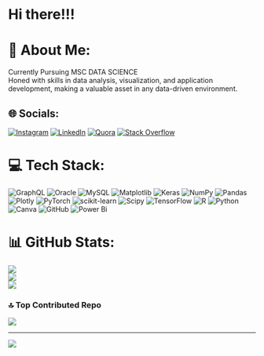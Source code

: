 # Hi there!!!
# 💫 About Me:
Currently Pursuing MSC DATA SCIENCE<br>Honed with skills in data analysis, visualization, and application development, making a valuable asset in any data-driven environment.


## 🌐 Socials:
[![Instagram](https://img.shields.io/badge/Instagram-%23E4405F.svg?logo=Instagram&logoColor=white)](https://instagram.com/riya_thomas04) [![LinkedIn](https://img.shields.io/badge/LinkedIn-%230077B5.svg?logo=linkedin&logoColor=white)](https://linkedin.com/in/Riya) [![Quora](https://img.shields.io/badge/Quora-%23B92B27.svg?logo=Quora&logoColor=white)](https://quora.com/profile/20MSCO33Riya-Thomas) [![Stack Overflow](https://img.shields.io/badge/-Stackoverflow-FE7A16?logo=stack-overflow&logoColor=white)](https://stackoverflow.com/users/Riya) 

# 💻 Tech Stack:
![GraphQL](https://img.shields.io/badge/-GraphQL-E10098?style=for-the-badge&logo=graphql&logoColor=white) ![Oracle](https://img.shields.io/badge/Oracle-F80000?style=for-the-badge&logo=oracle&logoColor=white) ![MySQL](https://img.shields.io/badge/mysql-4479A1.svg?style=for-the-badge&logo=mysql&logoColor=white) ![Matplotlib](https://img.shields.io/badge/Matplotlib-%23ffffff.svg?style=for-the-badge&logo=Matplotlib&logoColor=black) ![Keras](https://img.shields.io/badge/Keras-%23D00000.svg?style=for-the-badge&logo=Keras&logoColor=white) ![NumPy](https://img.shields.io/badge/numpy-%23013243.svg?style=for-the-badge&logo=numpy&logoColor=white) ![Pandas](https://img.shields.io/badge/pandas-%23150458.svg?style=for-the-badge&logo=pandas&logoColor=white) ![Plotly](https://img.shields.io/badge/Plotly-%233F4F75.svg?style=for-the-badge&logo=plotly&logoColor=white) ![PyTorch](https://img.shields.io/badge/PyTorch-%23EE4C2C.svg?style=for-the-badge&logo=PyTorch&logoColor=white) ![scikit-learn](https://img.shields.io/badge/scikit--learn-%23F7931E.svg?style=for-the-badge&logo=scikit-learn&logoColor=white) ![Scipy](https://img.shields.io/badge/SciPy-%230C55A5.svg?style=for-the-badge&logo=scipy&logoColor=%white) ![TensorFlow](https://img.shields.io/badge/TensorFlow-%23FF6F00.svg?style=for-the-badge&logo=TensorFlow&logoColor=white) ![R](https://img.shields.io/badge/r-%23276DC3.svg?style=for-the-badge&logo=r&logoColor=white) ![Python](https://img.shields.io/badge/python-3670A0?style=for-the-badge&logo=python&logoColor=ffdd54) ![Canva](https://img.shields.io/badge/Canva-%2300C4CC.svg?style=for-the-badge&logo=Canva&logoColor=white) ![GitHub](https://img.shields.io/badge/github-%23121011.svg?style=for-the-badge&logo=github&logoColor=white) ![Power Bi](https://img.shields.io/badge/power_bi-F2C811?style=for-the-badge&logo=powerbi&logoColor=black)
# 📊 GitHub Stats:
![](https://github-readme-stats.vercel.app/api?username=riya81&theme=dark&hide_border=false&include_all_commits=true&count_private=true)<br/>
![](https://github-readme-streak-stats.herokuapp.com/?user=riya81&theme=dark&hide_border=false)<br/>
![](https://github-readme-stats.vercel.app/api/top-langs/?username=riya81&theme=dark&hide_border=false&include_all_commits=true&count_private=true&layout=compact)

### 🔝 Top Contributed Repo
![](https://github-contributor-stats.vercel.app/api?username=riya81&limit=5&theme=dark&combine_all_yearly_contributions=true)

---
[![](https://visitcount.itsvg.in/api?id=riya81&icon=0&color=0)](https://visitcount.itsvg.in)

<!-- Proudly created with GPRM ( https://gprm.itsvg.in ) -->

